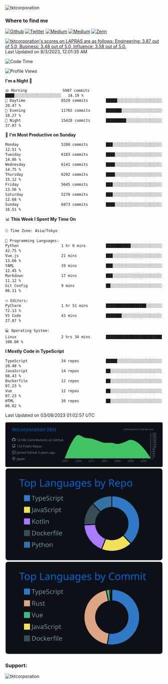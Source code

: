 <p align="left"> <img src="https://komarev.com/ghpvc/?username=tktcorporation&label=Profile%20views&color=0e75b6&style=flat" alt="tktcorporation" /> </p>

<h3>Where to find me</h3>
<p>
<a href="https://github.com/tktcorporation" target="_blank"><img alt="Github" src="https://img.shields.io/badge/GitHub-%2312100E.svg?&style=for-the-badge&logo=Github&logoColor=white" /></a>
<a href="https://twitter.com/tktcorporation" target="_blank"><img alt="Twitter" src="https://img.shields.io/badge/twitter-%231DA1F2.svg?&style=for-the-badge&logo=twitter&logoColor=white" /></a>
<a href="https://www.linkedin.com/in/tktcorporation" target="_blank"><img alt="Medium" src="https://img.shields.io/badge/linkdin-0a66c2.svg?&style=for-the-badge&logo=linkedin&logoColor=white" /></a>
<a href="https://qiita.com/tktcorporation" target="_blank"><img alt="Medium" src="https://img.shields.io/badge/qiita-55C500.svg?&style=for-the-badge&logo=qiita&logoColor=white" /></a>
<a href="https://zenn.dev/tktcorporation" target="_blank"><img alt="Zenn" src="https://img.shields.io/badge/Zenn-3EA8FF.svg?&style=for-the-badge&logo=Zenn&logoColor=white" /></a>
</p>

<!--START_SECTION:lapras-card-->
<p ><a href="https://lapras.com/public/tktcorporation" target="_blank" rel="noopener noreferrer"><img alt="tktcorporation's scores on LAPRAS are as follows: Engineering: 3.87 out of 5.0, Business: 3.48 out of 5.0, Influence: 3.58 out of 5.0." src="https://lapras-card-generator.vercel.app/api/svg?e=3.87&b=3.48&i=3.58&b1=%23232323&b2=%236d6d6d&i1=%23212121&i2=%23818181&l=en" width="300" ></a>  
Last Updated on 8/3/2023, 12:01:35 AM</p>
<!--END_SECTION:lapras-card-->
  
<!--START_SECTION:waka-->
![Code Time](http://img.shields.io/badge/Code%20Time-1%2C088%20hrs%2037%20mins-blue)

![Profile Views](http://img.shields.io/badge/Profile%20Views-0-blue)

**I'm a Night 🦉** 

```text
🌞 Morning                5907 commits        ████░░░░░░░░░░░░░░░░░░░░░   14.19 % 
🌆 Daytime                8520 commits        █████░░░░░░░░░░░░░░░░░░░░   20.47 % 
🌃 Evening                11765 commits       ███████░░░░░░░░░░░░░░░░░░   28.27 % 
🌙 Night                  15428 commits       █████████░░░░░░░░░░░░░░░░   37.07 % 
```
📅 **I'm Most Productive on Sunday** 

```text
Monday                   5208 commits        ███░░░░░░░░░░░░░░░░░░░░░░   12.51 % 
Tuesday                  6183 commits        ████░░░░░░░░░░░░░░░░░░░░░   14.86 % 
Wednesday                6141 commits        ████░░░░░░░░░░░░░░░░░░░░░   14.75 % 
Thursday                 6292 commits        ████░░░░░░░░░░░░░░░░░░░░░   15.12 % 
Friday                   5645 commits        ███░░░░░░░░░░░░░░░░░░░░░░   13.56 % 
Saturday                 5278 commits        ███░░░░░░░░░░░░░░░░░░░░░░   12.68 % 
Sunday                   6873 commits        ████░░░░░░░░░░░░░░░░░░░░░   16.51 % 
```


📊 **This Week I Spent My Time On** 

```text
🕑︎ Time Zone: Asia/Tokyo

💬 Programming Languages: 
Python                   1 hr 6 mins         ███████████░░░░░░░░░░░░░░   42.75 % 
Vue.js                   21 mins             ███░░░░░░░░░░░░░░░░░░░░░░   13.66 % 
YAML                     19 mins             ███░░░░░░░░░░░░░░░░░░░░░░   12.45 % 
Markdown                 17 mins             ███░░░░░░░░░░░░░░░░░░░░░░   11.12 % 
Git Config               9 mins              ██░░░░░░░░░░░░░░░░░░░░░░░   06.11 % 

🔥 Editors: 
PyCharm                  1 hr 51 mins        ██████████████████░░░░░░░   72.13 % 
VS Code                  43 mins             ███████░░░░░░░░░░░░░░░░░░   27.87 % 

💻 Operating System: 
Linux                    2 hrs 34 mins       █████████████████████████   100.00 % 
```

**I Mostly Code in TypeScript** 

```text
TypeScript               34 repos            █████░░░░░░░░░░░░░░░░░░░░   20.48 % 
JavaScript               14 repos            ██░░░░░░░░░░░░░░░░░░░░░░░   08.43 % 
Dockerfile               12 repos            ██░░░░░░░░░░░░░░░░░░░░░░░   07.23 % 
Vue                      12 repos            ██░░░░░░░░░░░░░░░░░░░░░░░   07.23 % 
HTML                     10 repos            ██░░░░░░░░░░░░░░░░░░░░░░░   06.02 % 
```




 Last Updated on 03/08/2023 01:02:57 UTC
<!--END_SECTION:waka-->

[![](https://raw.githubusercontent.com/tktcorporation/tktcorporation/master/profile-summary-card-output/github_dark/0-profile-details.svg)](https://github.com/vn7n24fzkq/github-profile-summary-cards)
[![](https://raw.githubusercontent.com/tktcorporation/tktcorporation/master/profile-summary-card-output/github_dark/1-repos-per-language.svg)](https://github.com/vn7n24fzkq/github-profile-summary-cards) [![](https://raw.githubusercontent.com/tktcorporation/tktcorporation/master/profile-summary-card-output/github_dark/2-most-commit-language.svg)](https://github.com/vn7n24fzkq/github-profile-summary-cards)

<h3 align="left">Support:</h3>
<p><a href="https://www.buymeacoffee.com/tktcorporation"> <img align="left" src="https://cdn.buymeacoffee.com/buttons/v2/default-yellow.png" height="50" width="210" alt="tktcorporation" /></a></p><br><br>

